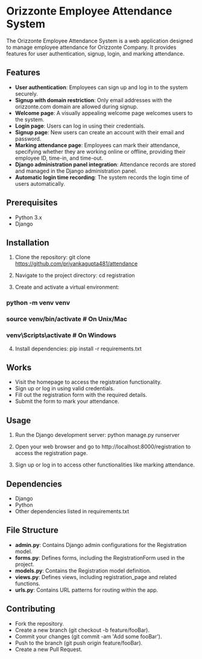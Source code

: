 # Orizzonte Employee Attendance System

The Orizzonte Employee Attendance System is a web application designed to manage employee attendance for Orizzonte Company. It provides features for user authentication, signup, login, and marking attendance.

## Features

- **User authentication**: Employees can sign up and log in to the system securely.
- **Signup with domain restriction**: Only email addresses with the orizzonte.com domain are allowed during signup.
- **Welcome page**: A visually appealing welcome page welcomes users to the system.
- **Login page**: Users can log in using their credentials.
- **Signup page**: New users can create an account with their email and password.
- **Marking attendance page**: Employees can mark their attendance, specifying whether they are working online or offline, providing their employee ID, time-in, and time-out.
- **Django administration panel integration**: Attendance records are stored and managed in the Django administration panel.
- **Automatic login time recording**: The system records the login time of users automatically.


## Prerequisites

- Python 3.x
- Django

## Installation

1. Clone the repository:
git clone https://github.com/priyankagupta481/attendance

2. Navigate to the project directory:
cd registration


3. Create and activate a virtual environment:
### python -m venv venv
### source venv/bin/activate # On Unix/Mac
### venv\Scripts\activate # On Windows


4. Install dependencies:
pip install -r requirements.txt

## Works

- Visit the homepage to access the registration functionality.
- Sign up or log in using valid credentials.
- Fill out the registration form with the required details.
- Submit the form to mark your attendance.

## Usage

1. Run the Django development server:
python manage.py runserver

2. Open your web browser and go to http://localhost:8000/registration to access the registration page.

3. Sign up or log in to access other functionalities like marking attendance.

## Dependencies
- Django
- Python
- Other dependencies listed in requirements.txt

## File Structure
- **admin.py**: Contains Django admin configurations for the Registration model.
- **forms.py**: Defines forms, including the RegistrationForm used in the project.
- **models.py**: Contains the Registration model definition.
- **views.py**: Defines views, including registration_page and related functions.
- **urls.py**: Contains URL patterns for routing within the app.


## Contributing
- Fork the repository.
- Create a new branch (git checkout -b feature/fooBar).
- Commit your changes (git commit -am 'Add some fooBar').
- Push to the branch (git push origin feature/fooBar).
- Create a new Pull Request.
